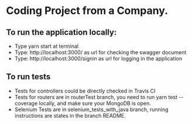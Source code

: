 # Coding Project from a Company.<br/>

## To run the application locally: <br/>
* Type yarn start at terminal <br/>
* Type: http://localhost:3000/ as url for checking the swagger document <br/>
* Type: http://localhost:3000/signin as url for logging in the application <br/>
## To run tests
* Tests for controllers could be directly checked in Travis CI
* Tests for routers are in routerTest branch, you need to run yarn test --coverage locally, and make sure your MongoDB is open.
* Selenium Tests are in selenium_tests_with_java branch, running instructions are states in the branch README.

